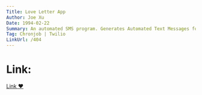 ```yaml
---
Title: Love Letter App
Author: Joe Xu
Date: 1994-02-22
Summary: An automated SMS program. Generates Automated Text Messages for a girl I used to like. Need to separate my Twilio keycodes, phone numbers, and private info ;) from the project before the code is make public.
Tag: Chronjob | Twilio
LinkUrl: /404
---
```


# Link:
<a href="/404">Link :heart:</a>